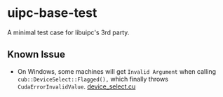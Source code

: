 # uipc-base-test
A minimal test case for libuipc's 3rd party.

## Known Issue

- On Windows, some machines will get `Invalid Argument` when calling `cub::DeviceSelect::Flagged(),` which finally throws `CudaErrorInvalidValue`.
  [device_select.cu](./cube_test/device_select.cu)
